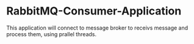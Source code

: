 # RabbitMQ-Consumer-Application
This application will connect to message broker to receivs message and process them, using prallel threads.

